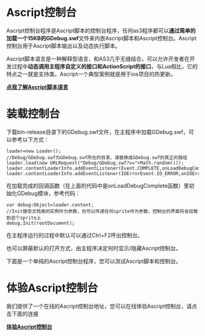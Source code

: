 Ascript控制台
=============
Ascript控制台程序是Ascript脚本的控制台程序，任何as3程序都可以**通过简单的加载一个15KB的GDebug.swf**文件来内嵌Ascript脚本和Ascript控制台。Ascript控制台用于Ascript脚本输出以及动态执行脚本。

Ascript脚本语言是一种解释型语言，和AS3几乎无缝结合，可以允许开发者在开发过程中**动态调用主程序自定义的接口和ActionScript的接口**，与Lua相比，它的特点之一就是支持类。Ascript一个典型案例就是用于ios项目的热更新。

[**点我了解Ascript脚本语言**](https://github.com/softplat/ascript)

装载控制台
=============
下载bin-release目录下的GDebug.swf文件，在主程序中加载GDebug.swf，可以参考以下方式：

    loader=new Loader();
	//Debug/GDebug.swf为GDebug.swf所在的目录，请替换成GDebug.swf的真正的路径
    loader.load(new URLRequest("Debug/GDebug.swf?v="+Math.random()));
    loader.contentLoaderInfo.addEventListener(Event.COMPLETE,onLoadDebugComplete);
    loader.contentLoaderInfo.addEventListener(IOErrorEvent.IO_ERROR,onIOError);

在加载完成的回调函数（在上面的代码中是onLoadDebugComplete函数）里初始化GDebug模块，参考代码：

    var debug:Object=loader.content;
    //Init接受文档类的实例作为参数，也可以传递任何sprite作为参数，控制台的界面将会加载到这个sprite上
    debug.Init(rootDocument);



在主程序运行的过程中默认可以通过Ctrl+F2呼出控制台。

也可以屏蔽默认的打开方式，由主程序决定何时显示/隐藏Ascript控制台。

下面是一个单纯的Ascript控制台程序，您可以测试Ascript脚本和控制台。

体验Ascript控制台
=============
我们提供了一个在线的Ascript控制台地址，您可以在线体验Ascript控制台，请点击下面的连接

[**体验Ascript控制台**](http://www.softplat.com/gt/ascriptConsole/ascriptconsole.html)




